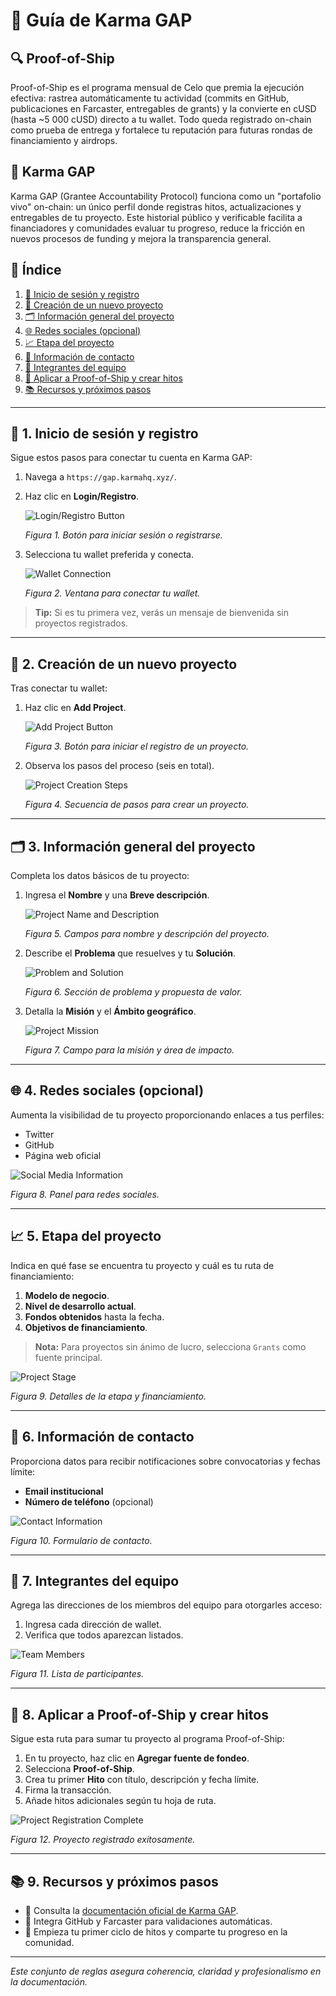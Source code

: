 # 📝 Guía de Karma GAP

## 🔍 Proof-of-Ship

Proof-of-Ship es el programa mensual de Celo que premia la ejecución efectiva: rastrea automáticamente tu actividad (commits en GitHub, publicaciones en Farcaster, entregables de grants) y la convierte en cUSD (hasta ~5 000 cUSD) directo a tu wallet. Todo queda registrado on-chain como prueba de entrega y fortalece tu reputación para futuras rondas de financiamiento y airdrops.

## 📘 Karma GAP

Karma GAP (Grantee Accountability Protocol) funciona como un "portafolio vivo" on-chain: un único perfil donde registras hitos, actualizaciones y entregables de tu proyecto. Este historial público y verificable facilita a financiadores y comunidades evaluar tu progreso, reduce la fricción en nuevos procesos de funding y mejora la transparencia general.

## 📑 Índice

1. [🚀 Inicio de sesión y registro](#-1-inicio-de-sesión-y-registro)
2. [📂 Creación de un nuevo proyecto](#-2-creación-de-un-nuevo-proyecto)
3. [🗂️ Información general del proyecto](#️-3-información-general-del-proyecto)
4. [🌐 Redes sociales (opcional)](#-4-redes-sociales-opcional)
5. [📈 Etapa del proyecto](#-5-etapa-del-proyecto)
6. [📧 Información de contacto](#-6-información-de-contacto)
7. [👥 Integrantes del equipo](#-7-integrantes-del-equipo)
8. [🔗 Aplicar a Proof-of-Ship y crear hitos](#-8-aplicar-a-proof-of-ship-y-crear-hitos)
9. [📚 Recursos y próximos pasos](#-9-recursos-y-próximos-pasos)

---

## 🚀 1. Inicio de sesión y registro

Sigue estos pasos para conectar tu cuenta en Karma GAP:

1. Navega a `https://gap.karmahq.xyz/`.
2. Haz clic en **Login/Registro**.

   ![Login/Registro Button](../karma-guide-assets/karma1.png)

   *Figura 1. Botón para iniciar sesión o registrarse.*
3. Selecciona tu wallet preferida y conecta.

   ![Wallet Connection](../karma-guide-assets/karma2.png)

   *Figura 2. Ventana para conectar tu wallet.*

> **Tip:** Si es tu primera vez, verás un mensaje de bienvenida sin proyectos registrados.

---

## 📂 2. Creación de un nuevo proyecto

Tras conectar tu wallet:

1. Haz clic en **Add Project**.

   ![Add Project Button](../karma-guide-assets/karma3.png)

   *Figura 3. Botón para iniciar el registro de un proyecto.*
2. Observa los pasos del proceso (seis en total).

   ![Project Creation Steps](../karma-guide-assets/karma4.png)

   *Figura 4. Secuencia de pasos para crear un proyecto.*

---

## 🗂️ 3. Información general del proyecto

Completa los datos básicos de tu proyecto:

1. Ingresa el **Nombre** y una **Breve descripción**.

   ![Project Name and Description](../karma-guide-assets/karma5.png)

   *Figura 5. Campos para nombre y descripción del proyecto.*
2. Describe el **Problema** que resuelves y tu **Solución**.

   ![Problem and Solution](../karma-guide-assets/karma6.png)

   *Figura 6. Sección de problema y propuesta de valor.*
3. Detalla la **Misión** y el **Ámbito geográfico**.

   ![Project Mission](../karma-guide-assets/karma7.png)

   *Figura 7. Campo para la misión y área de impacto.*

---

## 🌐 4. Redes sociales (opcional)

Aumenta la visibilidad de tu proyecto proporcionando enlaces a tus perfiles:

* Twitter
* GitHub
* Página web oficial

![Social Media Information](../karma-guide-assets/karma8.png)

*Figura 8. Panel para redes sociales.*

---

## 📈 5. Etapa del proyecto

Indica en qué fase se encuentra tu proyecto y cuál es tu ruta de financiamiento:

1. **Modelo de negocio**.
2. **Nivel de desarrollo actual**.
3. **Fondos obtenidos** hasta la fecha.
4. **Objetivos de financiamiento**.

> **Nota:** Para proyectos sin ánimo de lucro, selecciona `Grants` como fuente principal.

![Project Stage](../karma-guide-assets/karma9.png)

*Figura 9. Detalles de la etapa y financiamiento.*

---

## 📧 6. Información de contacto

Proporciona datos para recibir notificaciones sobre convocatorias y fechas límite:

* **Email institucional**
* **Número de teléfono** (opcional)

![Contact Information](../karma-guide-assets/karma10.png)

*Figura 10. Formulario de contacto.*

---

## 👥 7. Integrantes del equipo

Agrega las direcciones de los miembros del equipo para otorgarles acceso:

1. Ingresa cada dirección de wallet.
2. Verifica que todos aparezcan listados.

![Team Members](../karma-guide-assets/karma11.png)

*Figura 11. Lista de participantes.*

---

## 🔗 8. Aplicar a Proof-of-Ship y crear hitos

Sigue esta ruta para sumar tu proyecto al programa Proof-of-Ship:

1. En tu proyecto, haz clic en **Agregar fuente de fondeo**.
2. Selecciona **Proof-of-Ship**.
3. Crea tu primer **Hito** con título, descripción y fecha límite.
4. Firma la transacción.
5. Añade hitos adicionales según tu hoja de ruta.

![Project Registration Complete](../karma-guide-assets/karma12.png)

*Figura 12. Proyecto registrado exitosamente.*

---

## 📚 9. Recursos y próximos pasos

* 📖 Consulta la [documentación oficial de Karma GAP](https://docs.karmahq.xyz/).
* 🔗 Integra GitHub y Farcaster para validaciones automáticas.
* 🚀 Empieza tu primer ciclo de hitos y comparte tu progreso en la comunidad.

---

*Este conjunto de reglas asegura coherencia, claridad y profesionalismo en la documentación.*


